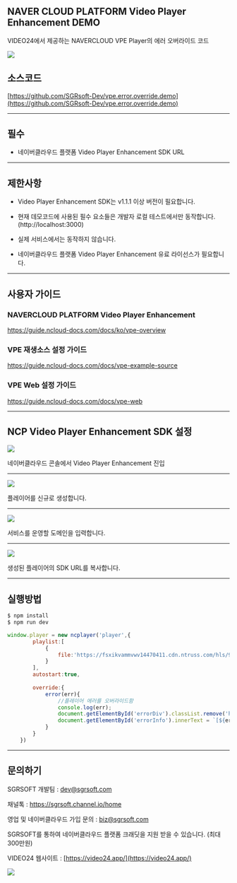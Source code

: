 ## NAVER CLOUD PLATFORM Video Player Enhancement DEMO

VIDEO24에서 제공하는 NAVERCLOUD VPE Player의 에러 오버라이드 코드

![](https://nnbkegvqsbcu5297614.cdn.ntruss.com/profile/202309/ba78166ae1cfef93a87badcdd0c98c37.png)



## 소스코드
[https://github.com/SGRsoft-Dev/vpe.error.override.demo](https://github.com/SGRsoft-Dev/vpe.error.override.demo)


*** 


## 필수
- 네이버클라우드 플랫폼 Video Player Enhancement SDK URL 

***

## 제한사항
- Video Player Enhancement SDK는 v1.1.1 이상 버전이 필요합니다.
- 현재 데모코드에 사용된 필수 요소들은 개발자 로컬 테스트에서만 동작합니다. (http://localhost:3000)

- 실제 서비스에서는 동작하지 않습니다.

- 네이버클라우드 플랫폼 Video Player Enhancement 유료 라이선스가 필요합니다.


***


## 사용자 가이드
### NAVERCLOUD PLATFORM Video Player Enhancement
https://guide.ncloud-docs.com/docs/ko/vpe-overview

### VPE 재생소스 설정 가이드
https://guide.ncloud-docs.com/docs/vpe-example-source

### VPE Web 설정 가이드
https://guide.ncloud-docs.com/docs/vpe-web

***


## NCP Video Player Enhancement SDK 설정
![](https://nnbkegvqsbcu5297614.cdn.ntruss.com/profile/202308/7a602c53cc6a0b69759031e44ad8e5d9.png)

네이버클라우드 콘솔에서 Video Player Enhancement 진입

***

![](https://nnbkegvqsbcu5297614.cdn.ntruss.com/profile/202308/bc8f9b9850f93396e7e07ca2c1c9cd4d.png)

플레이어를 신규로 생성합니다.

***

![](https://nnbkegvqsbcu5297614.cdn.ntruss.com/profile/202308/37fc51c8dccfdf2711ba7500203c685c.png)

서비스를 운영할 도메인을 입력합니다.

***

![](https://nnbkegvqsbcu5297614.cdn.ntruss.com/profile/202308/6ad95ea2ed84a4412224a68f17d22c1b.png)

생성된 플레이어의 SDK URL를 복사합니다.

***

## 실행방법

```bash
$ npm install
$ npm run dev
```

```javascript
window.player = new ncplayer('player',{
        playlist:[
            {
                file:'https://fsxikvammvwv14470411.cdn.ntruss.com/hls/9N5-iJ4f9tdzE6D708PTmg__/vod/j5IXBfIJ83893893_,1080,720,480,p.mp4.smil/master.m3u8',
            }
        ],
        autostart:true,
     
        override:{
            error(err){
                //플레이어 에러를 오버라이드함
                console.log(err);
                document.getElementById('errorDiv').classList.remove('hidden');
                document.getElementById('errorInfo').innerText = `[${err.error_code}] `+err.error_txt;
            }
        }
    })
```

***


## 문의하기


SGRSOFT 개발팀  : dev@sgrsoft.com

채널톡 : https://sgrsoft.channel.io/home

영업 및 네이버클라우드 가입 문의 : biz@sgrsoft.com

SGRSOFT를 통하여 네이버클라우드 플랫폼 크래딧을 지원 받을 수 있습니다. (최대 300만원)


VIDEO24 웹사이트 :
[https://video24.app/](https://video24.app/)

![](https://nnbkegvqsbcu5297614.cdn.ntruss.com/profile/202310/4f8b9055fd11fe2a1595586c52a7ec29.png)

